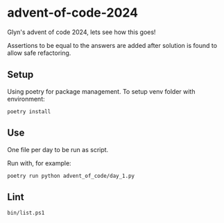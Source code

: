 # advent-of-code-2024

Glyn's advent of code 2024, lets see how this goes!

Assertions to be equal to the answers are added after solution is found to allow safe refactoring.

## Setup
Using poetry for package management. To setup venv folder with environment:
```shell
poetry install
```

## Use
One file per day to be run as script.

Run with, for example:
```shell
poetry run python advent_of_code/day_1.py
```

## Lint
```shell
bin/list.ps1
```
